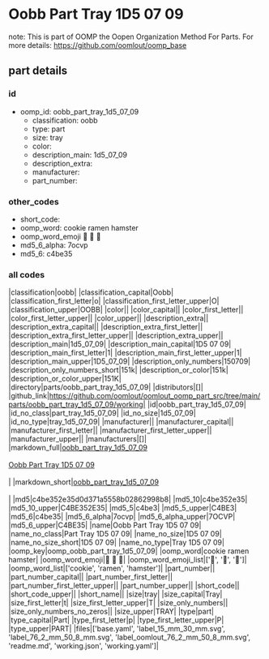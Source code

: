 # Oobb Part Tray 1D5 07 09  

note: This is part of OOMP the Oopen Organization Method For Parts. For more details: https://github.com/oomlout/oomp_base

##  part details





### id
* oomp_id: oobb_part_tray_1d5_07_09
  * classification: oobb
  * type: part
  * size: tray
  * color: 
  * description_main: 1d5_07_09
  * description_extra: 
  * manufacturer: 
  * part_number: 

### other_codes
* short_code: 
* oomp_word: cookie ramen hamster
* oomp_word_emoji :cookie: :ramen: :hamster:
* md5_6_alpha: 7ocvp
* md5_6: c4be35

### all codes 
|classification|oobb|
|classification_capital|Oobb|
|classification_first_letter|o|
|classification_first_letter_upper|O|
|classification_upper|OOBB|
|color||
|color_capital||
|color_first_letter||
|color_first_letter_upper||
|color_upper||
|description_extra||
|description_extra_capital||
|description_extra_first_letter||
|description_extra_first_letter_upper||
|description_extra_upper||
|description_main|1d5_07_09|
|description_main_capital|1D5 07 09|
|description_main_first_letter|1|
|description_main_first_letter_upper|1|
|description_main_upper|1D5_07_09|
|description_only_numbers|150709|
|description_only_numbers_short|151k|
|description_or_color|151k|
|description_or_color_upper|151K|
|directory|parts/oobb_part_tray_1d5_07_09|
|distributors|[]|
|github_link|https://github.com/oomlout/oomlout_oomp_part_src/tree/main/parts/oobb_part_tray_1d5_07_09/working|
|id|oobb_part_tray_1d5_07_09|
|id_no_class|part_tray_1d5_07_09|
|id_no_size|1d5_07_09|
|id_no_type|tray_1d5_07_09|
|manufacturer||
|manufacturer_capital||
|manufacturer_first_letter||
|manufacturer_first_letter_upper||
|manufacturer_upper||
|manufacturers|[]|
|markdown_full|[oobb_part_tray_1d5_07_09](https://github.com/oomlout/oomlout_oomp_part_src/tree/main/parts/oobb_part_tray_1d5_07_09/working)<br>[](https://github.com/oomlout/oomlout_oomp_part_src/tree/main/parts/oobb_part_tray_1d5_07_09/working)<br>[Oobb Part Tray 1D5 07 09](https://github.com/oomlout/oomlout_oomp_part_src/tree/main/parts/oobb_part_tray_1d5_07_09/working)<br><br>|
|markdown_short|[oobb_part_tray_1d5_07_09](https://github.com/oomlout/oomlout_oomp_part_src/tree/main/parts/oobb_part_tray_1d5_07_09/working)<br><br>|
|md5|c4be352e35d0d371a5558b02862998b8|
|md5_10|c4be352e35|
|md5_10_upper|C4BE352E35|
|md5_5|c4be3|
|md5_5_upper|C4BE3|
|md5_6|c4be35|
|md5_6_alpha|7ocvp|
|md5_6_alpha_upper|7OCVP|
|md5_6_upper|C4BE35|
|name|Oobb Part Tray 1D5 07 09|
|name_no_class|Part Tray 1D5 07 09|
|name_no_size|1D5 07 09|
|name_no_size_short|1D5 07 09|
|name_no_type|Tray 1D5 07 09|
|oomp_key|oomp_oobb_part_tray_1d5_07_09|
|oomp_word|cookie ramen hamster|
|oomp_word_emoji|:cookie: :ramen: :hamster:|
|oomp_word_emoji_list|[':cookie:', ':ramen:', ':hamster:']|
|oomp_word_list|['cookie', 'ramen', 'hamster']|
|part_number||
|part_number_capital||
|part_number_first_letter||
|part_number_first_letter_upper||
|part_number_upper||
|short_code||
|short_code_upper||
|short_name||
|size|tray|
|size_capital|Tray|
|size_first_letter|t|
|size_first_letter_upper|T|
|size_only_numbers||
|size_only_numbers_no_zeros||
|size_upper|TRAY|
|type|part|
|type_capital|Part|
|type_first_letter|p|
|type_first_letter_upper|P|
|type_upper|PART|
|files|['base.yaml', 'label_15_mm_30_mm.svg', 'label_76_2_mm_50_8_mm.svg', 'label_oomlout_76_2_mm_50_8_mm.svg', 'readme.md', 'working.json', 'working.yaml']|
